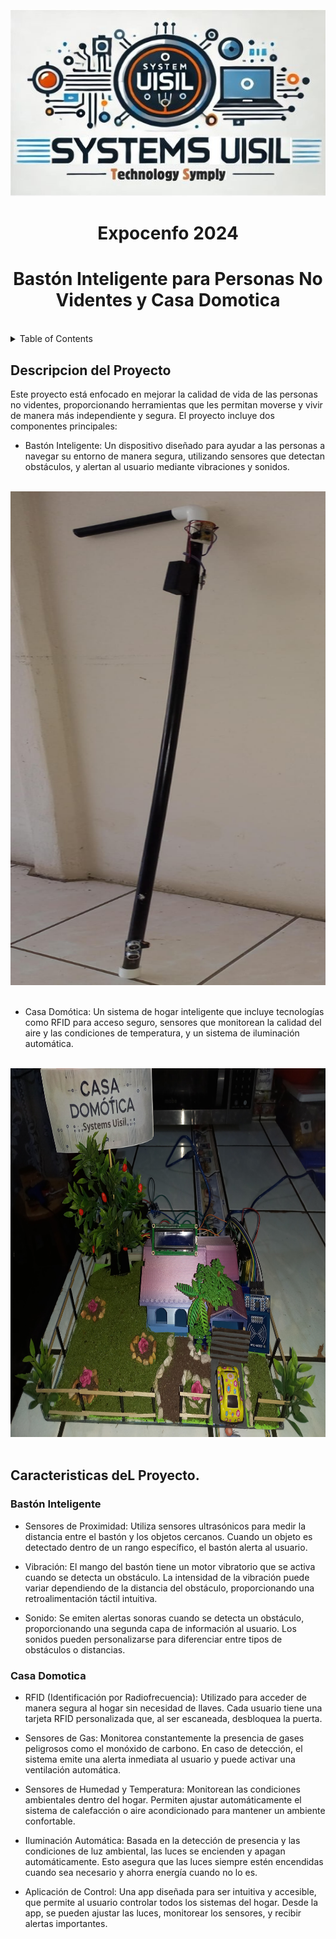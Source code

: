<!-- PROJECT LOGO -->
<br />
<div align="center">
  <a href="https://github.com/fabbileon23/SystemsUISIL-Expocenfo">
    <img src="Images/Logo.jpg" alt="Logo" width="600" height="300">
  </a>
</div>
<h1 align="center"> Expocenfo 2024</h1> 

<h1 align="center">Bastón Inteligente para Personas No Videntes y Casa Domotica</h1>
<br />

<!-- TABLE OF CONTENTS -->
<details>
  <summary>Table of Contents</summary>
  <ol>
    <li>
      <a href="#Descripcion-del-Proyecto">Descripcion del Proyecto</a>
      <ul>
        <li><a href="#built-with">Built With</a></li>
      </ul>
    </li>
    <li>
      <a href="#getting-started">Getting Started</a>
      <ul>
        <li><a href="#prerequisites">Prerequisites</a></li>
        <li><a href="#installation">Installation</a></li>
      </ul>
    </li>
    <li><a href="#usage">Usage</a></li>
    <li><a href="#roadmap">Roadmap</a></li>
    <li><a href="#contributing">Contributing</a></li>
    <li><a href="#license">License</a></li>
    <li><a href="#contact">Contact</a></li>
    <li><a href="#acknowledgments">Acknowledgments</a></li>
  </ol>
</details>

<!-- ABOUT THE PROJECT -->
## Descripcion del Proyecto
Este proyecto está enfocado en mejorar la calidad de vida de las personas no videntes, proporcionando herramientas que les permitan moverse y vivir de manera más independiente y segura. El proyecto incluye dos componentes principales:

* Bastón Inteligente: Un dispositivo diseñado para ayudar a las personas a navegar su entorno de manera segura, utilizando sensores que detectan obstáculos, y alertan al usuario mediante vibraciones y sonidos.
<br />
<div align="center">
    <img src="Images/Baston1.jpeg" alt="Logo" width="600" height="790">
</div>
<br />

* Casa Domótica: Un sistema de hogar inteligente que incluye tecnologías como RFID para acceso seguro, sensores que monitorean la calidad del aire y las condiciones de temperatura, y un sistema de iluminación automática.
<br />
<div align="center">
    <img src="Images/Casa Domotica.jpeg" alt="Logo" width="700" height="590">
</div>
<br />


## Caracteristicas deL Proyecto.
### Bastón Inteligente
* Sensores de Proximidad:
Utiliza sensores ultrasónicos para medir la distancia entre el bastón y los objetos cercanos.
Cuando un objeto es detectado dentro de un rango específico, el bastón alerta al usuario.

* Vibración:
El mango del bastón tiene un motor vibratorio que se activa cuando se detecta un obstáculo.
La intensidad de la vibración puede variar dependiendo de la distancia del obstáculo, proporcionando una retroalimentación táctil intuitiva.

* Sonido:
Se emiten alertas sonoras cuando se detecta un obstáculo, proporcionando una segunda capa de información al usuario.
Los sonidos pueden personalizarse para diferenciar entre tipos de obstáculos o distancias.

### Casa Domotica
* RFID (Identificación por Radiofrecuencia):
Utilizado para acceder de manera segura al hogar sin necesidad de llaves.
Cada usuario tiene una tarjeta RFID personalizada que, al ser escaneada, desbloquea la puerta.

* Sensores de Gas:
Monitorea constantemente la presencia de gases peligrosos como el monóxido de carbono.
En caso de detección, el sistema emite una alerta inmediata al usuario y puede activar una ventilación automática.

* Sensores de Humedad y Temperatura:
Monitorean las condiciones ambientales dentro del hogar.
Permiten ajustar automáticamente el sistema de calefacción o aire acondicionado para mantener un ambiente confortable.

* Iluminación Automática:
Basada en la detección de presencia y las condiciones de luz ambiental, las luces se encienden y apagan automáticamente.
Esto asegura que las luces siempre estén encendidas cuando sea necesario y ahorra energía cuando no lo es.

* Aplicación de Control:
Una app diseñada para ser intuitiva y accesible, que permite al usuario controlar todos los sistemas del hogar.
Desde la app, se pueden ajustar las luces, monitorear los sensores, y recibir alertas importantes.


